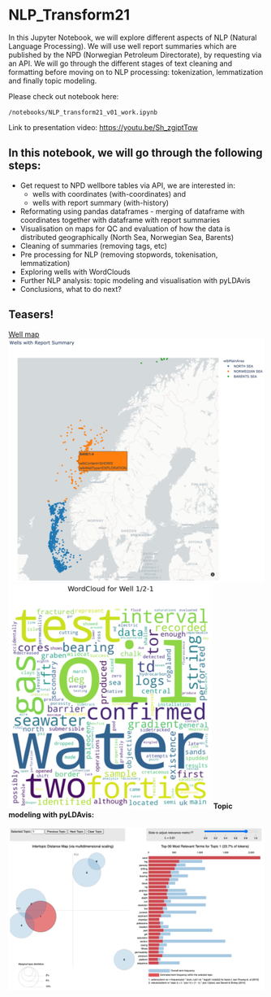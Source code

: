 # NLP_Transform21

In this Jupyter Notebook, we will explore different aspects of NLP (Natural Language Processing). We will use well report summaries which are published by the NPD (Norwegian Petroleum Directorate), by requesting via an API. We will go through the different stages of text cleaning and formatting before moving on to NLP processing: tokenization, lemmatization and finally topic modeling.</br>

Please check out notebook here:</br>
```
/notebooks/NLP_transform21_v01_work.ipynb
```
Link to presentation video: https://youtu.be/Sh_zgiptTqw

## In this notebook, we will go through the following steps:
- Get request to NPD wellbore tables via API, we are interested in:
  - wells with coordinates (with-coordinates) and 
  - wells with report summary (with-history)
- Reformating using pandas dataframes - merging of dataframe with coordinates together with dataframe with report summaries
- Visualisation on maps for QC and evaluation of how the data is distributed geographically (North Sea, Norwegian Sea, Barents)
- Cleaning of summaries (removing tags, etc)
- Pre processing for NLP (removing stopwords, tokenisation, lemmatization)
- Exploring wells with WordClouds
- Further NLP analysis: topic modeling and visualisation with pyLDAvis
- Conclusions, what to do next?

## Teasers!
[Well map](images/well_map_with_popup.jpg)
<img src="images/well_map_with_popup.jpg" width="750">
<img src="images/wordcloud_well_1_2-1.jpg" width="400">
<b>Topic modeling with pyLDAvis:</b><br>
<br>
<img src="images/topic_modeling_pyLDAvis.jpg" width="850">
